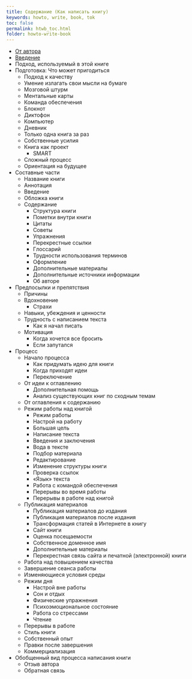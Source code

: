 ```yaml
---
title: Содержание (Как написать книгу)
keywords: howto, write, book, tok
toc: false
permalink: htwb_toc.html
folder: howto-write-book
---
```


- [От автора](/htwb_from_author.html)
- [Введение](/htwb_intro.html)
- Подход, используемый в этой книге
- Подготовка: Что может пригодиться
  - Подход к качеству
  - Умение излагать свои мысли на бумаге
  - Мозговой штурм
  - Ментальные карты
  - Команда обеспечения
  - Блокнот
  - Диктофон
  - Компьютер
  - Дневник
  - Только одна книга за раз
  - Собственные усилия
  - Книга как проект
    - SMART
  - Сложный процесс
  - Ориентация на будущее
- Составные части
  - Название книги
  - Аннотация
  - Введение
  - Обложка книги
  - Содержание
    - Структура книги
    - Пометки внутри книги
    - Цитаты
    - Советы
    - Упражнения
    - Перекрестные ссылки
    - Глоссарий
    - Трудности использования терминов
    - Оформление
    - Дополнительные материалы
    - Дополнительные источники информации
    - Об авторе
- Предпосылки и препятствия
  - Причины
  - Вдохновение
    - Страхи
  - Навыки, убеждения и ценности
  - Трудность с написанием текста
    - Как я начал писать
  - Мотивация
    - Когда хочется все бросить
    - Если запутался
- Процесс
  - Начало процесса
    - Как придумать идею для книги
    - Когда приходят идеи
    - Переключение
  - От идеи к оглавлению
    - Дополнительная помощь
    - Анализ существующих книг по сходным темам
  - От оглавления к содержанию
  - Режим работы над книгой
    - Режим работы
    - Настрой на работу
    - Большая цель
    - Написание текста
    - Введения и заключения
    - Вода в тексте
    - Подбор материала
    - Редактирование
    - Изменение структуры книги
    - Проверка ссылок
    - «Язык» текста
    - Работа с командой обеспечения
    - Перерывы во время работы
    - Перерывы в работе над книгой
  - Публикация материалов
    - Публикация материалов до издания
    - Публикация материалов после издания
    - Трансформация статей в Интернете в книгу
    - Сайт книги
    - Оценка посещаемости
    - Собственное доменное имя
    - Дополнительные материалы
    - Перекрестная связь сайта и печатной (электронной) книги
  - Работа над повышением качества
  - Завершение сеанса работы
  - Изменяющиеся условия среды
  - Режим дня
    - Настрой вне работы
    - Сон и отдых
    - Физические упражнения
    - Психоэмоциональное состояние
    - Работа со стрессами
    - Чтение
  - Перерывы в работе
  - Стиль книги
  - Собственный опыт
  - Правки после завершения
  - Коммерциализация
- Обобщенный вид процесса написания книги
  - Отзыв автора
  - Обратная связь
